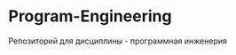 # Program-Engineering
Репозиторий для дисциплины - программная инженерия 
<h1 Проект включает в себя сайт и модильное приложение для OS Android \h1>
